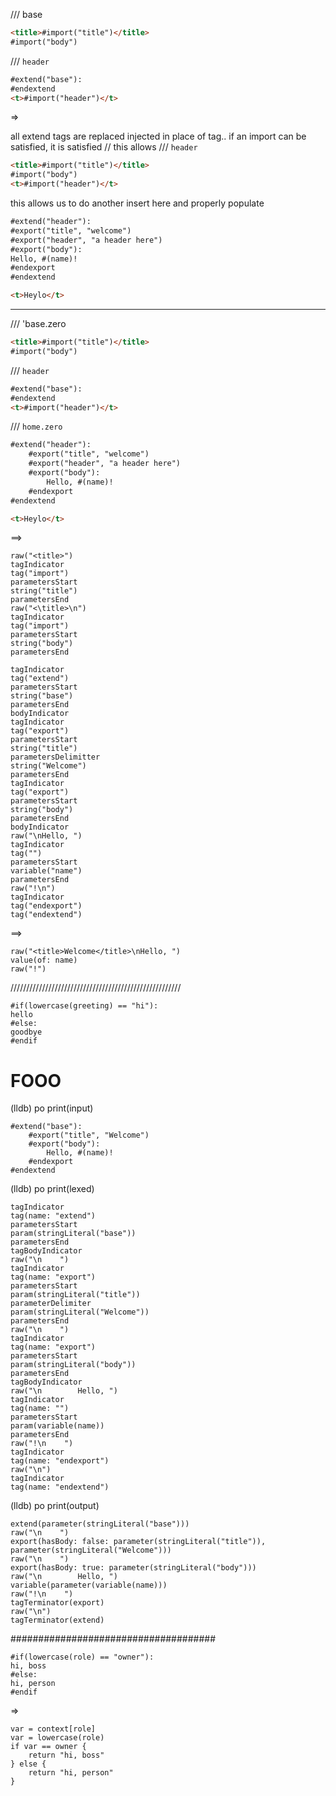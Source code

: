 /// base

```html
<title>#import("title")</title>
#import("body")
```

/// `header`

```html
#extend("base"):
#endextend
<t>#import("header")</t>
```

=> 

all extend tags are replaced injected in place of tag..
if an import can be satisfied, it is satisfied
// this allows 
/// `header`
```html
<title>#import("title")</title>
#import("body")
<t>#import("header")</t>
```

this allows us to do another insert here and properly populate

```html
#extend("header"):
#export("title", "welcome")
#export("header", "a header here")
#export("body"): 
Hello, #(name)! 
#endexport
#endextend

<t>Heylo</t>
```

**********************************************

/// 'base.zero

```html
<title>#import("title")</title>
#import("body")
```

/// `header`

```html
#extend("base"):
#endextend
<t>#import("header")</t>
```

/// `home.zero`

```html
#extend("header"):
    #export("title", "welcome")
    #export("header", "a header here")
    #export("body"): 
        Hello, #(name)! 
    #endexport
#endextend

<t>Heylo</t>
```

==>

```
raw("<title>")
tagIndicator
tag("import")
parametersStart
string("title")
parametersEnd
raw("<\title>\n")
tagIndicator
tag("import")
parametersStart
string("body")
parametersEnd
```

```
tagIndicator
tag("extend")
parametersStart
string("base")
parametersEnd
bodyIndicator
tagIndicator
tag("export")
parametersStart
string("title")
parametersDelimitter
string("Welcome")
parametersEnd
tagIndicator
tag("export")
parametersStart
string("body")
parametersEnd
bodyIndicator
raw("\nHello, ")
tagIndicator
tag("")
parametersStart
variable("name")
parametersEnd
raw("!\n")
tagIndicator
tag("endexport")
tag("endextend")
```

==>

```
raw("<title>Welcome</title>\nHello, ")
value(of: name)
raw("!")
```

//////////////////////////////////////////////////////

```
#if(lowercase(greeting) == "hi"):
hello
#else:
goodbye
#endif
```

# FOOO

(lldb) po print(input)
```
#extend("base"):
    #export("title", "Welcome")
    #export("body"):
        Hello, #(name)!
    #endexport
#endextend
```

(lldb) po print(lexed)
```
tagIndicator
tag(name: "extend")
parametersStart
param(stringLiteral("base"))
parametersEnd
tagBodyIndicator
raw("\n    ")
tagIndicator
tag(name: "export")
parametersStart
param(stringLiteral("title"))
parameterDelimiter
param(stringLiteral("Welcome"))
parametersEnd
raw("\n    ")
tagIndicator
tag(name: "export")
parametersStart
param(stringLiteral("body"))
parametersEnd
tagBodyIndicator
raw("\n        Hello, ")
tagIndicator
tag(name: "")
parametersStart
param(variable(name))
parametersEnd
raw("!\n    ")
tagIndicator
tag(name: "endexport")
raw("\n")
tagIndicator
tag(name: "endextend")
```

(lldb) po print(output)
```
extend(parameter(stringLiteral("base")))
raw("\n    ")
export(hasBody: false: parameter(stringLiteral("title")), parameter(stringLiteral("Welcome")))
raw("\n    ")
export(hasBody: true: parameter(stringLiteral("body")))
raw("\n        Hello, ")
variable(parameter(variable(name)))
raw("!\n    ")
tagTerminator(export)
raw("\n")
tagTerminator(extend)
```


#####################################

```
#if(lowercase(role) == "owner"):
hi, boss
#else:
hi, person
#endif
```
=>
```
var = context[role]
var = lowercase(role)
if var == owner {
    return "hi, boss"
} else {
    return "hi, person"
}
```
